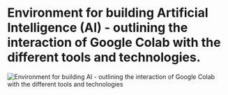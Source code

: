 # Environment for building Artificial Intelligence (AI) - outlining the interaction of Google Colab with the different tools and technologies.

![Environment for building AI - outlining the interaction of Google Colab with the different tools and technologies](https://drive.google.com/uc?id=1KqcH0SqhE05Kk0YJINiQM3fiOwyUqBVb)